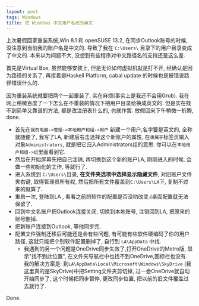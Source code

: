 ```yaml
---
layout: post
tags: Windows
title: 把 Windows 中文用户名改为英文
---
```


上次暑假回家重装系统,Win 8.1 和 openSUSE 13.2, 在同步Outlook账号的时候,
没注意到当前我的账户名是中文的. 导致了我在 `C:\Users\` 目录下的用户目录变成了中文的.
本来以为问题不大, 没想到有些程序对中文路径名的支持还是这么差.

首先是Virtual Box, 虽然能够安装上, 但是无论如何虚拟机就是打不开, 经确认是因为路径的关系了,
再接着是Haskell Platform, cabal update 的时候也是报错说路径错误什么的.

因为重装系统就要把两个一起重装了, 实在麻烦(事实上是我还不会用Grub).
我在网上稍微百度了一下怎么在不重装的情况下把用户目录给换成英文的.
但是实在找不到简单又靠谱的方法, 都是改注册表什么的, 也就作罢. 放假回来下午稍微一折腾, done.

* 首先在`我的电脑->管理->本地用户和组->用户` 新建一个用户,名字要是英文的, 全称就随便了,
  我写了LA, 新建后右击选择这个新账户的属性, 在`隶属于`标签页输入对象`Administrators`,
  就是把它归入Administrators组的意思. 你可以在`本地用户和组->组`里面看到它.
* 然后在开始屏幕先把自己注销, 再切换到这个新的账户LA, 刚刚进入的时候, 会做一些初始化的工作, 等就行了.
* 进入系统到 `C:\Users\`目录, **在文件夹选项中选择显示隐藏文件**, 对旧账户文件夹右键,
  取得管理员所有权, 然后把所有文件覆盖到`C:\Users\LA`下, 复制不过来的就算了.
* 重启一次, 登陆到LA , 看看之前的软件的配置是否没哟改变.(桌面配置就无法保留了.
* 回到中文名账户把Outlook连接关闭, 切换到本地账号, 注销回到LA, 把原来的账号删掉.
* 把新账户连接到Outlook, 等他同步完.
* 配置文件强制迁移后可能还是会有些问题, 有可能有些软件硬编码了你的用户路径,
  这就只能把个别软件配置删掉了, 自行到 `LA\AppData` 中找.
	* 我遇到的另一个问题是OneDrive同步失效了,打开OneDrive的Metro版, 显示"找不到此位置",
      在文件夹导航栏中也找不到OneDrive,图标栏也没有. 我的解决方案是:
      到`LA\AppData\Local\Microsoft\Windows\SkyDrive` (我这里真的是SkyDrive)中把Setting文件夹剪切掉,
      过一会OneDrive就自动开始同步了, 这个时候把同步暂停, 更改同步位置, 把以前的旧文件覆盖过去就行了.

Done.
